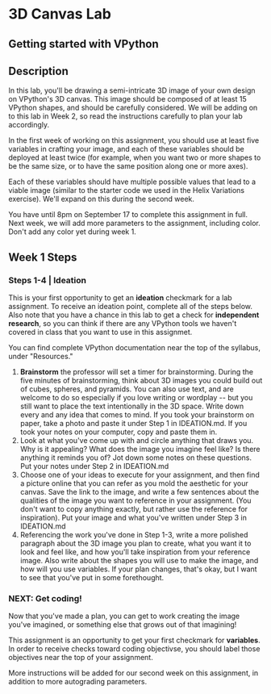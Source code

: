 # 3D Canvas Lab
## Getting started with VPython

## Description

In this lab, you'll be drawing a semi-intricate 3D image of your own design on VPython's 3D canvas. This image should be composed of at least 15 VPython shapes, and should be carefully considered. We will be adding on to this lab in Week 2, so read the instructions carefully to plan your lab accordingly. 

In the first week of working on this assignment, you should use at least five variables in crafting your image, and each of these variables should be deployed at least twice (for example, when you want two or more shapes to be the same size, or to have the same position along one or more axes). 

Each of these variables should have multiple possible values that lead to a viable image (similar to the starter code we used in the Helix Variations exercise). We'll expand on this during the second week. 

You have until 8pm on September 17 to complete this assignment in full. Next week, we will add more parameters to the assignment, including color. Don't add any color yet during week 1. 

## Week 1 Steps

### Steps 1-4 | Ideation

This is your first opportunity to get an <b>ideation</b> checkmark for a lab assignment. To receive an ideation point, complete all of the steps below. Also note that you have a chance in this lab to get a check for <b>independent research</b>, so you can think if there are any VPython tools we haven't covered in class that you want to use in this assignmet. 

You can find complete VPython documentation near the top of the syllabus, under "Resources."

1. <b>Brainstorm</b> the professor will set a timer for brainstorming. During the five minutes of brainstorming, think about 3D images you could build out of cubes, spheres, and pyramids. You can also use text, and are welcome to do so especially if you love writing or wordplay -- but you still want to place the text intentionally in the 3D space.  Write down every and any idea that comes to mind. If you took your brainstorm on paper, take a photo and paste it under Step 1 in IDEATION.md. If you took your notes on your computer, copy and paste them in. 
2. Look at what you've come up with and circle anything that draws you. Why is it appealing? What does the image you imagine feel like? Is there anything it reminds you of? Jot down some notes on these questions. Put your notes under Step 2 in IDEATION.md
3. Choose one of your ideas to execute for your assignment, and then find a picture online that you can refer as you mold the aesthetic for your canvas. Save the link to the image, and write a few sentences about the qualities of the image you want to reference in your assignment. (You don't want to copy anything exactly, but rather use the reference for inspiration). Put your image and what you've written under Step 3 in IDEATION.md
4. Referencing the work you've done in Step 1-3, write a more polished paragraph about the 3D image you plan to create, what you want it to look and feel like, and how you'll take inspiration from your reference image. Also write about the shapes you will use to make the image, and how will you use variables. If your plan changes, that's okay, but I want to see that you've put in some forethought. 

### NEXT: Get coding!

Now that you've made a plan, you can get to work creating the image you've imagined, or something else that grows out of that imagining! 

This assignment is an opportunity to get your first checkmark for <b>variables</b>. In order to receive checks toward coding objectivse, you should label those objectives near the top of your assignment.  

More instructions will be added for our second week on this assignment, in addition to more autograding parameters. 

